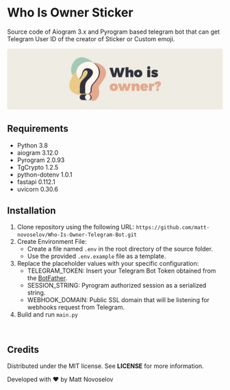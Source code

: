 # Who Is Owner Sticker

Source code of Aiogram 3.x and Pyrogram based telegram bot that can get Telegram User ID of the creator of Sticker or Custom emoji.

![](https://github.com/matt-novoselov/Who-Is-Owner-Telegram-Bot/blob/905a6c0ca0ae9b9ab9104f7c36dcf30871c046ff/Thumbnail.png)


## Requirements
- Python 3.8
- aiogram 3.12.0
- Pyrogram 2.0.93
- TgCrypto 1.2.5
- python-dotenv 1.0.1
- fastapi 0.112.1
- uvicorn 0.30.6


## Installation
1. Clone repository using the following URL: `https://github.com/matt-novoselov/Who-Is-Owner-Telegram-Bot.git`
2. Create Environment File:
   - Create a file named `.env` in the root directory of the source folder.
   - Use the provided `.env.example` file as a template.
3. Replace the placeholder values with your specific configuration:
   - TELEGRAM_TOKEN: Insert your Telegram Bot Token obtained from the [BotFather](https://t.me/botfather).
   - SESSION_STRING: Pyrogram authorized session as a serialized string.
   - WEBHOOK_DOMAIN: Public SSL domain that will be listening for webhooks request from Telegram.
4. Build and run `main.py`

<br>

## Credits
Distributed under the MIT license. See **LICENSE** for more information.

Developed with ❤️ by Matt Novoselov
